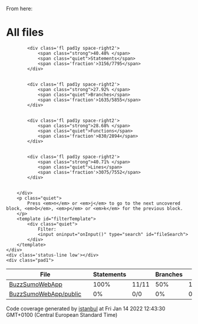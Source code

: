 From here: 

<!doctype html>
<html lang="en">

<head>
    <title>Code coverage report for All files</title>
    <meta charset="utf-8" />
    <link rel="stylesheet" href="prettify.css" />
    <link rel="stylesheet" href="base.css" />
    <link rel="shortcut icon" type="image/x-icon" href="favicon.png" />
    <meta name="viewport" content="width=device-width, initial-scale=1" />
    <style type='text/css'>
        .coverage-summary .sorter {
            background-image: url(sort-arrow-sprite.png);
        }
    </style>
</head>
    
<body>
<div class='wrapper'>
    <div class='pad1'>
        <h1>All files</h1>
        <div class='clearfix'>
            
            <div class='fl pad1y space-right2'>
                <span class="strong">40.48% </span>
                <span class="quiet">Statements</span>
                <span class='fraction'>3156/7795</span>
            </div>
        
            
            <div class='fl pad1y space-right2'>
                <span class="strong">27.92% </span>
                <span class="quiet">Branches</span>
                <span class='fraction'>1635/5855</span>
            </div>
        
            
            <div class='fl pad1y space-right2'>
                <span class="strong">28.68% </span>
                <span class="quiet">Functions</span>
                <span class='fraction'>830/2894</span>
            </div>
        
            
            <div class='fl pad1y space-right2'>
                <span class="strong">40.71% </span>
                <span class="quiet">Lines</span>
                <span class='fraction'>3075/7552</span>
            </div>
        
            
        </div>
        <p class="quiet">
            Press <em>n</em> or <em>j</em> to go to the next uncovered block, <em>b</em>, <em>p</em> or <em>k</em> for the previous block.
        </p>
        <template id="filterTemplate">
            <div class="quiet">
                Filter:
                <input oninput="onInput()" type="search" id="fileSearch">
            </div>
        </template>
    </div>
    <div class='status-line low'></div>
    <div class="pad1">
<table class="coverage-summary">
<thead>
<tr>
   <th data-col="file" data-fmt="html" data-html="true" class="file">File</th>
   <th data-col="pic" data-type="number" data-fmt="html" data-html="true" class="pic"></th>
   <th data-col="statements" data-type="number" data-fmt="pct" class="pct">Statements</th>
   <th data-col="statements_raw" data-type="number" data-fmt="html" class="abs"></th>
   <th data-col="branches" data-type="number" data-fmt="pct" class="pct">Branches</th>
   <th data-col="branches_raw" data-type="number" data-fmt="html" class="abs"></th>
   <th data-col="functions" data-type="number" data-fmt="pct" class="pct">Functions</th>
   <th data-col="functions_raw" data-type="number" data-fmt="html" class="abs"></th>
   <th data-col="lines" data-type="number" data-fmt="pct" class="pct">Lines</th>
   <th data-col="lines_raw" data-type="number" data-fmt="html" class="abs"></th>
</tr>
</thead>
<tbody><tr>
	<td class="file high" data-value="BuzzSumoWebApp"><a href="BuzzSumoWebApp/index.html">BuzzSumoWebApp</a></td>
	<td data-value="100" class="pic high">
	<div class="chart"><div class="cover-fill cover-full" style="width: 100%"></div><div class="cover-empty" style="width: 0%"></div></div>
	</td>
	<td data-value="100" class="pct high">100%</td>
	<td data-value="11" class="abs high">11/11</td>
	<td data-value="50" class="pct medium">50%</td>
	<td data-value="2" class="abs medium">1/2</td>
	<td data-value="100" class="pct high">100%</td>
	<td data-value="1" class="abs high">1/1</td>
	<td data-value="100" class="pct high">100%</td>
	<td data-value="11" class="abs high">11/11</td>
	</tr>

<tr>
	<td class="file empty" data-value="BuzzSumoWebApp/public"><a href="BuzzSumoWebApp/public/index.html">BuzzSumoWebApp/public</a></td>
	<td data-value="0" class="pic empty">
	<div class="chart"><div class="cover-fill" style="width: 0%"></div><div class="cover-empty" style="width: 100%"></div></div>
	</td>
	<td data-value="0" class="pct empty">0%</td>
	<td data-value="0" class="abs empty">0/0</td>
	<td data-value="0" class="pct empty">0%</td>
	<td data-value="0" class="abs empty">0/0</td>
	<td data-value="0" class="pct empty">0%</td>
	<td data-value="0" class="abs empty">0/0</td>
	<td data-value="0" class="pct empty">0%</td>
	<td data-value="0" class="abs empty">0/0</td>
	</tr>

</tbody>
</table>
</div>
                <div class='push'></div><!-- for sticky footer -->
            </div><!-- /wrapper -->
            <div class='footer quiet pad2 space-top1 center small'>
                Code coverage generated by
                <a href="https://istanbul.js.org/" target="_blank" rel="noopener">istanbul</a>
                at Fri Jan 14 2022 12:43:30 GMT+0100 (Central European Standard Time)
            </div>
        </div>
        <script src="prettify.js"></script>
        <script>
            window.onload = function () {
                prettyPrint();
            };
        </script>
        <script src="sorter.js"></script>
        <script src="block-navigation.js"></script>
    </body>
</html>
    
